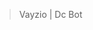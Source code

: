 > Vayzio | Dc Bot


<!---
Noozq/Noozq is a ✨ special ✨ repository because its `README.md` (this file) appears on your GitHub profile.
You can click the Preview link to take a look at your changes.
--->
